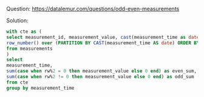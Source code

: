 Question: https://datalemur.com/questions/odd-even-measurements

Solution:

```sql 
with cte as (
select measurement_id, measurement_value, cast(measurement_time as date),
row_number() over (PARTITION BY CAST(measurement_time AS date) ORDER BY measurement_time) as rw
from measurements
)
select
measurement_time, 
sum(case when rw%2 = 0 then measurement_value else 0 end) as even_sum,
sum(case when rw%2 != 0 then measurement_value else 0 end) as odd_sum
from cte 
group by measurement_time
```